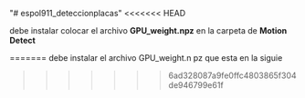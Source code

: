 "# espol911_deteccionplacas" 
<<<<<<< HEAD

debe instalar colocar el archivo **GPU_weight.npz** en la carpeta de **Motion Detect**

=======
 debe instalar el archivo GPU_weight.n
 pz que esta en la siguie
>>>>>>> 6ad328087a9fe0ffc4803865f304de946799e61f
